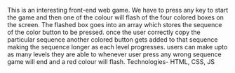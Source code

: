 This is an interesting front-end web game. We have to press any key to start the game and then one of the colour will flash of the four colored boxes on the screen.
The flashed box goes into an array which stores the sequence of the color button to be pressed.
once the user correctly copy the particular sequence  another colored button gets added to that sequence making the sequence longer as each level progresses.
users can make upto as many levels they are able to
whenever user press any wrong sequence game will end and a red colour will flash.
Technologies- HTML, CSS, JS

